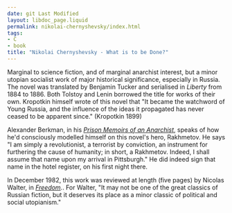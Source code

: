 ```yaml
---
date: git Last Modified
layout: libdoc_page.liquid
permalink: nikolai-chernyshevsky/index.html
tags:
- C
- book
title: "Nikolai Chernyshevsky - What is to be Done?"
---
```


Marginal to science fiction, and of marginal anarchist  interest, but a minor utopian socialist work of major historical significance,  especially in Russia. The novel was translated by Benjamin Tucker and serialised  in <em>Liberty</em> from 1884 to 1886. Both Tolstoy and Lenin borrowed the title  for works of their own. Kropotkin himself wrote of this novel that "It became  the watchword of Young Russia, and the influence of the ideas it propagated has  never ceased to be apparent since." (Kropotkin 1899)
 

Alexander Berkman, in his <a href="https://theanarchistlibrary.org/library/alexander-berkman-prison-memoirs-of-an-anarchist">_Prison Memoirs of an Anarchist_</a>, speaks of how he'd consciously modelled himself on this novel's hero, Rakhmetov. He says "I am simply a revolutionist, a terrorist by conviction, an instrument for furthering the cause of humanity; in short, a Rakhmetov. Indeed, I shall assume that name upon my arrival in Pittsburgh." He did indeed sign that name in the hotel register, on his first night there.

In December 1982, this work was reviewed at length (five  pages) by Nicolas Walter, in <em><a href="https://freedomnews.org.uk/wp-content/uploads/2017/10/Freedom-1982-12-25.pdf">Freedom</a>.</em>. For Walter, "It may not be one of the great classics of Russian  fiction, but it deserves its place as a minor classic of political and social utopianism."